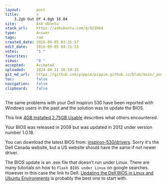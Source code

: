 ```yaml
---
layout:       post
title:        >
    3.2gb Out Of 4.0gb 16.04
site:         Ask Ubuntu
stack_url:    https://askubuntu.com/q/821064
type:         Answer
tags:         ram
created_date: 2016-09-05 03:25:57
edit_date:    2016-09-05 04:11:53
votes:        "1 "
favorites:    
views:        "0 "
accepted:     Accepted
uploaded:     2024-08-11 16:59:15
git_md_url:   https://github.com/pippim/pippim.github.io/blob/main/_posts/2016/2016-09-05-3.2gb-Out-Of-4.0gb-16.04.md
toc:          false
navigation:   false
clipboard:    false
---
```


The same problems with your Dell Inspiron 530 have been reported with Windows users in the past and the solution was to update the BIOS.

This link [4GB Installed 2.75GB Usable][1] describes what others encountered.

Your BIOS was released in 2009 but was updated in 2012 under version number 1.0.18.

You can download the latest BIOS from: [inspiron-530/drivers][2]. Sorry it's the Dell Canada website, but a US website should have the same if not newer driver.

The BIOS update is an .exe file that doesn't run under Linux. There are many tutorials on how to `Flash BIOS under Linux` on google searches. However in this case the link to Dell: [Updating the Dell BIOS in Linux and Ubuntu Environments][3] is probably the best one to start with.


  [1]: http://www.sevenforums.com/hardware-devices/224104-4gb-installed-only-showing-2-75-usable-right-what-can-i-do.html
  [2]: http://www.dell.com/support/home/ca/en/cabsdt1/product-support/product/inspiron-530/drivers
  [3]: http://www.dell.com/support/article/ca/en/cabsdt1/SLN171755/en
